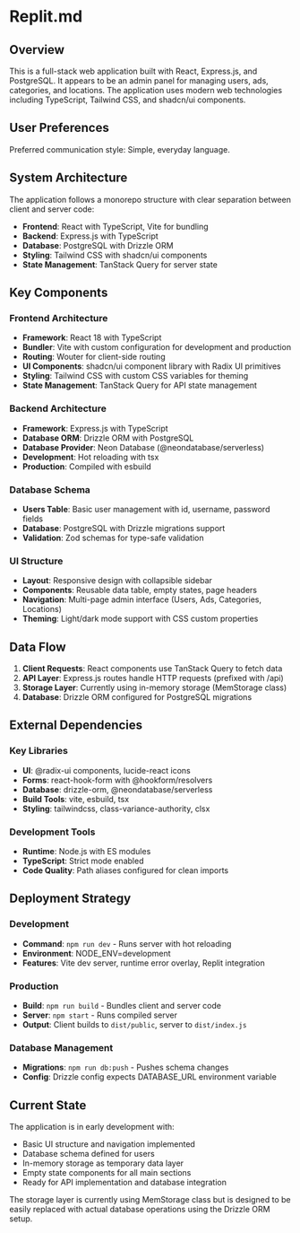 # Replit.md

## Overview

This is a full-stack web application built with React, Express.js, and PostgreSQL. It appears to be an admin panel for managing users, ads, categories, and locations. The application uses modern web technologies including TypeScript, Tailwind CSS, and shadcn/ui components.

## User Preferences

Preferred communication style: Simple, everyday language.

## System Architecture

The application follows a monorepo structure with clear separation between client and server code:

- **Frontend**: React with TypeScript, Vite for bundling
- **Backend**: Express.js with TypeScript
- **Database**: PostgreSQL with Drizzle ORM
- **Styling**: Tailwind CSS with shadcn/ui components
- **State Management**: TanStack Query for server state

## Key Components

### Frontend Architecture
- **Framework**: React 18 with TypeScript
- **Bundler**: Vite with custom configuration for development and production
- **Routing**: Wouter for client-side routing
- **UI Components**: shadcn/ui component library with Radix UI primitives
- **Styling**: Tailwind CSS with custom CSS variables for theming
- **State Management**: TanStack Query for API state management

### Backend Architecture
- **Framework**: Express.js with TypeScript
- **Database ORM**: Drizzle ORM with PostgreSQL
- **Database Provider**: Neon Database (@neondatabase/serverless)
- **Development**: Hot reloading with tsx
- **Production**: Compiled with esbuild

### Database Schema
- **Users Table**: Basic user management with id, username, password fields
- **Database**: PostgreSQL with Drizzle migrations support
- **Validation**: Zod schemas for type-safe validation

### UI Structure
- **Layout**: Responsive design with collapsible sidebar
- **Components**: Reusable data table, empty states, page headers
- **Navigation**: Multi-page admin interface (Users, Ads, Categories, Locations)
- **Theming**: Light/dark mode support with CSS custom properties

## Data Flow

1. **Client Requests**: React components use TanStack Query to fetch data
2. **API Layer**: Express.js routes handle HTTP requests (prefixed with /api)
3. **Storage Layer**: Currently using in-memory storage (MemStorage class)
4. **Database**: Drizzle ORM configured for PostgreSQL migrations

## External Dependencies

### Key Libraries
- **UI**: @radix-ui components, lucide-react icons
- **Forms**: react-hook-form with @hookform/resolvers
- **Database**: drizzle-orm, @neondatabase/serverless
- **Build Tools**: vite, esbuild, tsx
- **Styling**: tailwindcss, class-variance-authority, clsx

### Development Tools
- **Runtime**: Node.js with ES modules
- **TypeScript**: Strict mode enabled
- **Code Quality**: Path aliases configured for clean imports

## Deployment Strategy

### Development
- **Command**: `npm run dev` - Runs server with hot reloading
- **Environment**: NODE_ENV=development
- **Features**: Vite dev server, runtime error overlay, Replit integration

### Production
- **Build**: `npm run build` - Bundles client and server code
- **Server**: `npm start` - Runs compiled server
- **Output**: Client builds to `dist/public`, server to `dist/index.js`

### Database Management
- **Migrations**: `npm run db:push` - Pushes schema changes
- **Config**: Drizzle config expects DATABASE_URL environment variable

## Current State

The application is in early development with:
- Basic UI structure and navigation implemented
- Database schema defined for users
- In-memory storage as temporary data layer
- Empty state components for all main sections
- Ready for API implementation and database integration

The storage layer is currently using MemStorage class but is designed to be easily replaced with actual database operations using the Drizzle ORM setup.